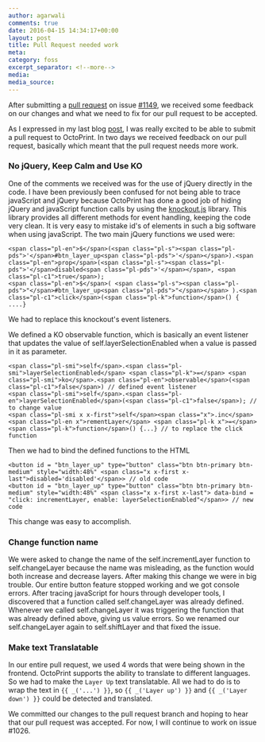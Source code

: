 ```yaml
---
author: agarwali
comments: true
date: 2016-04-15 14:34:17+00:00
layout: post
title: Pull Request needed work
meta:
category: foss
excerpt_separator: <!--more-->
media:
media_source:
---
```


After submitting a [pull request](https://github.com/foosel/OctoPrint/pull/1306) on issue [#1149](https://github.com/foosel/OctoPrint/issues/1149), we received some feedback on our changes and what we need to fix for our pull request to be accepted.
<!--more-->
As I expressed in my last blog [post](https://iamishwar.wordpress.com/2016/04/08/first-pull-request-to-open-source-project/), I was really excited to be able to submit a pull request to OctoPrint. In two days we received feedback on our pull request, basically which meant that the pull request needs more work.

<!-- more -->


### No jQuery, Keep Calm and Use KO


One of the comments we received was for the use of jQuery directly in the code. I have been previously been confused for not being able to trace javaScript and jQuery because OctoPrint has done a good job of hiding jQuery and javaScript function calls by using the [knockout.js](http://knockoutjs.com/) library. This library provides all different methods for event handling, keeping the code very clean. It is very easy to mistake id's of elements in such a big software when using javaScript. The two main jQuery functions we used were:


    <span class="pl-en">$</span>(<span class="pl-s"><span class="pl-pds">'</span>#btn_layer_up<span class="pl-pds">'</span></span>).<span class="pl-en">prop</span>(<span class="pl-s"><span class="pl-pds">'</span>disabled<span class="pl-pds">'</span></span>, <span class="pl-c1">true</span>);
    <span class="pl-en">$</span>( <span class="pl-s"><span class="pl-pds">"</span>#btn_layer_up<span class="pl-pds">"</span></span> ).<span class="pl-c1">click</span>(<span class="pl-k">function</span>() {
    ....}


We had to replace this knockout's event listeners.

We defined a KO observable function, which is basically an event listener that updates the value of self.layerSelectionEnabled when a value is passed in it as parameter.


    <span class="pl-smi">self</span>.<span class="pl-smi">layerSelectionEnabled</span> <span class="pl-k">=</span> <span class="pl-smi">ko</span>.<span class="pl-en">observable</span>(<span class="pl-c1">false</span>) // defined event listener
    <span class="pl-smi">self</span>.<span class="pl-en">layerSelectionEnabled</span>(<span class="pl-c1">false</span>); // to change value
    <span class="pl-smi x x-first">self</span><span class="x">.inc</span><span class="pl-en x">rementLayer</span> <span class="pl-k x">=</span> <span class="pl-k">function</span>() {...} // to replace the click function




Then we had to bind the defined functions to the HTML


    <button id = "btn_layer_up" type="button" class="btn btn-primary btn-medium" style="width:48%" <span class="x x-first x-last">disabled='disabled'</span>> // old code
    <button id = "btn_layer_up" type="button" class="btn btn-primary btn-medium" style="width:48%" <span class="x x-first x-last"> data-bind = "click: incrementLayer, enable: layerSelectionEnabled"</span>> // new code


This change was easy to accomplish.


### Change function name


We were asked to change the name of the self.incrementLayer function to self.changeLayer because the name was misleading, as the function would both increase and decrease layers. After making this change we were in big trouble. Our entire button feature stopped working and we got console errors. After tracing javaScript for hours through developer tools, I discovered that a function called self.changeLayer was already defined. Whenever we called self.changeLayer it was triggering the function that was already defined above, giving us value errors. So we renamed our self.changeLayer again to self.shiftLayer and that fixed the issue.


### **Make text Translatable**


In our entire pull request, we used 4 words that were being shown in the frontend. OctoPrint supports the ability to translate to different languages. So we had to make the `Layer Up` text translatable. All we had to do is to wrap the text in `{{ _('...') }}`, so `{{ _('Layer up') }}` and `{{ _('Layer down') }}` could be detected and translated.

We committed our changes to the pull request branch and hoping to hear that our pull request was accepted. For now, I will continue to work on issue #1026.
